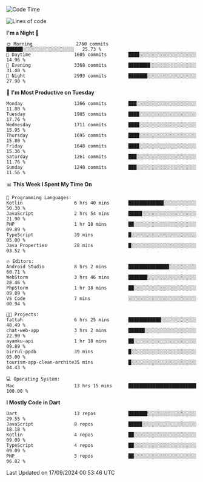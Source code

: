 <!--START_SECTION:waka-->
![Code Time](http://img.shields.io/badge/Code%20Time-742%20hrs-blue)

![Lines of code](https://img.shields.io/badge/From%20Hello%20World%20I%27ve%20Written-3.5%20million%20lines%20of%20code-blue)

**I'm a Night 🦉** 

```text
🌞 Morning                2760 commits        ██████░░░░░░░░░░░░░░░░░░░   25.73 % 
🌆 Daytime                1605 commits        ████░░░░░░░░░░░░░░░░░░░░░   14.96 % 
🌃 Evening                3368 commits        ████████░░░░░░░░░░░░░░░░░   31.40 % 
🌙 Night                  2993 commits        ███████░░░░░░░░░░░░░░░░░░   27.90 % 
```
📅 **I'm Most Productive on Tuesday** 

```text
Monday                   1266 commits        ███░░░░░░░░░░░░░░░░░░░░░░   11.80 % 
Tuesday                  1905 commits        ████░░░░░░░░░░░░░░░░░░░░░   17.76 % 
Wednesday                1711 commits        ████░░░░░░░░░░░░░░░░░░░░░   15.95 % 
Thursday                 1695 commits        ████░░░░░░░░░░░░░░░░░░░░░   15.80 % 
Friday                   1648 commits        ████░░░░░░░░░░░░░░░░░░░░░   15.36 % 
Saturday                 1261 commits        ███░░░░░░░░░░░░░░░░░░░░░░   11.76 % 
Sunday                   1240 commits        ███░░░░░░░░░░░░░░░░░░░░░░   11.56 % 
```


📊 **This Week I Spent My Time On** 

```text
💬 Programming Languages: 
Kotlin                   6 hrs 40 mins       █████████████░░░░░░░░░░░░   50.30 % 
JavaScript               2 hrs 54 mins       █████░░░░░░░░░░░░░░░░░░░░   21.90 % 
PHP                      1 hr 18 mins        ██░░░░░░░░░░░░░░░░░░░░░░░   09.89 % 
TypeScript               39 mins             █░░░░░░░░░░░░░░░░░░░░░░░░   05.00 % 
Java Properties          28 mins             █░░░░░░░░░░░░░░░░░░░░░░░░   03.52 % 

🔥 Editors: 
Android Studio           8 hrs 2 mins        ███████████████░░░░░░░░░░   60.71 % 
WebStorm                 3 hrs 46 mins       ███████░░░░░░░░░░░░░░░░░░   28.46 % 
PhpStorm                 1 hr 18 mins        ██░░░░░░░░░░░░░░░░░░░░░░░   09.89 % 
VS Code                  7 mins              ░░░░░░░░░░░░░░░░░░░░░░░░░   00.94 % 

🐱‍💻 Projects: 
fattah                   6 hrs 25 mins       ████████████░░░░░░░░░░░░░   48.49 % 
chat-web-app             3 hrs 2 mins        ██████░░░░░░░░░░░░░░░░░░░   22.90 % 
ayamku-api               1 hr 18 mins        ██░░░░░░░░░░░░░░░░░░░░░░░   09.89 % 
birrul-ppdb              39 mins             █░░░░░░░░░░░░░░░░░░░░░░░░   05.00 % 
tourism-app-clean-archite35 mins             █░░░░░░░░░░░░░░░░░░░░░░░░   04.43 % 

💻 Operating System: 
Mac                      13 hrs 15 mins      █████████████████████████   100.00 % 
```

**I Mostly Code in Dart** 

```text
Dart                     13 repos            ███████░░░░░░░░░░░░░░░░░░   29.55 % 
JavaScript               8 repos             █████░░░░░░░░░░░░░░░░░░░░   18.18 % 
Kotlin                   4 repos             ██░░░░░░░░░░░░░░░░░░░░░░░   09.09 % 
TypeScript               4 repos             ██░░░░░░░░░░░░░░░░░░░░░░░   09.09 % 
PHP                      3 repos             ██░░░░░░░░░░░░░░░░░░░░░░░   06.82 % 
```




 Last Updated on 17/09/2024 00:53:46 UTC
<!--END_SECTION:waka-->
